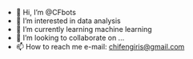 - 👋 Hi, I’m @CFbots
- 👀 I’m interested in data analysis
- 🌱 I’m currently learning machine learning
- 💞️ I’m looking to collaborate on ...
- 📫 How to reach me e-mail: chifengiris@gmail.com

<!---
CFbots/CFbots is a ✨ special ✨ repository because its `README.md` (this file) appears on your GitHub profile.
You can click the Preview link to take a look at your changes.
--->
